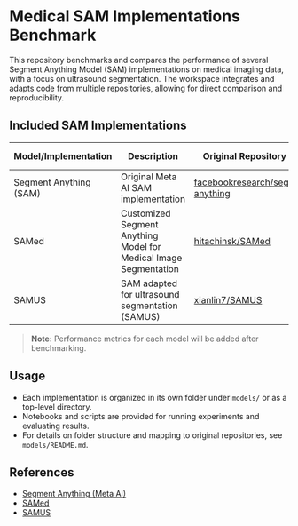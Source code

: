 
# Medical SAM Implementations Benchmark

This repository benchmarks and compares the performance of several Segment Anything Model (SAM) implementations on medical imaging data, with a focus on ultrasound segmentation. The workspace integrates and adapts code from multiple repositories, allowing for direct comparison and reproducibility.

## Included SAM Implementations

| Model/Implementation         | Description                                      | Original Repository Link | Performance (to be filled) |
|-----------------------------|--------------------------------------------------|-------------------------|----------------------------|
| Segment Anything (SAM)      | Original Meta AI SAM implementation              | [facebookresearch/segment-anything](https://github.com/facebookresearch/segment-anything) |                            |
| SAMed                       | Customized Segment Anything Model for Medical Image Segmentation | [hitachinsk/SAMed](https://github.com/hitachinsk/SAMed) |                      |
| SAMUS                       | SAM adapted for ultrasound segmentation (SAMUS)  | [xianlin7/SAMUS](https://github.com/xianlin7/SAMUS) |                                                    

> **Note:** Performance metrics for each model will be added after benchmarking.

## Usage

- Each implementation is organized in its own folder under `models/` or as a top-level directory.
- Notebooks and scripts are provided for running experiments and evaluating results.
- For details on folder structure and mapping to original repositories, see `models/README.md`.

## References

- [Segment Anything (Meta AI)](https://github.com/facebookresearch/segment-anything)
- [SAMed](https://github.com/xianlin7/SAMed)
- [SAMUS](https://github.com/xianlin7/SAMUS)
